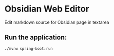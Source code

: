 # Obsidian Web Editor

Edit markdown source for Obsidian page in textarea

## Run the application:

```
./mvnw spring-boot:run
```